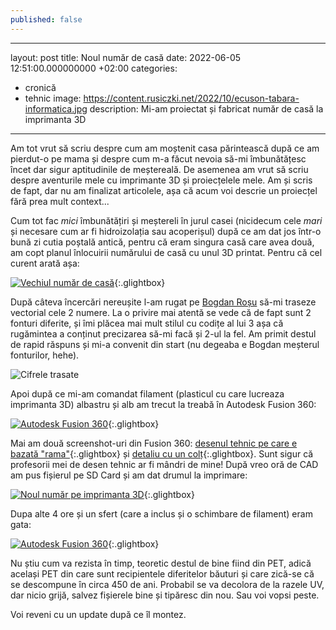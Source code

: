 ```yaml
---
published: false
---
```

---
layout: post
title: Noul număr de casă
date: 2022-06-05 12:51:00.000000000 +02:00
categories:
- cronică
- tehnic
image: https://content.rusiczki.net/2022/10/ecuson-tabara-informatica.jpg
description: Mi-am proiectat și fabricat număr de casă la imprimanta 3D
---
Am tot vrut să scriu despre cum am moștenit casa părintească după ce am pierdut-o pe mama și despre cum m-a făcut nevoia să-mi îmbunătățesc încet dar sigur aptitudinile de meștereală. De asemenea am vrut să scriu despre aventurile mele cu imprimante 3D și proiecțelele mele. Am și scris de fapt, dar nu am finalizat articolele, așa că acum voi descrie un proiecțel fără prea mult context...

Cum tot fac _mici_ îmbunătățiri și meștereli în jurul casei (nicidecum cele _mari_ și necesare cum ar fi hidroizolația sau acoperișul) după ce am dat jos într-o bună zi cutia poștală antică, pentru că eram singura casă care avea două, am copt planul înlocuirii numărului de casă cu unul 3D printat. Pentru că cel curent arată așa:

[![Vechiul număr de casă](https://content.rusiczki.net/2023/06/vechiul-numar-de-casa.jpg)](https://content.rusiczki.net/2023/06/vechiul-numar-de-casa-resized.jpg){:.glightbox}

După câteva încercări nereușite l-am rugat pe [Bogdan Roșu](https://bogdanrosu.com/) să-mi traseze vectorial cele 2 numere. La o privire mai atentă se vede că de fapt sunt 2 fonturi diferite, și îmi plăcea mai mult stilul cu codițe al lui 3 așa că rugămintea a conținut precizarea să-mi facă și 2-ul la fel. Am primit destul de rapid răspuns și mi-a convenit din start (nu degeaba e Bogdan meșterul fonturilor, hehe).

![Cifrele trasate](https://content.rusiczki.net/2023/06/cifrele-trasate.jpg)

Apoi după ce mi-am comandat filament (plasticul cu care lucreaza imprimanta 3D) albastru și alb am trecut la treabă în Autodesk Fusion 360:

[![Autodesk Fusion 360](https://content.rusiczki.net/2023/06/autodesk-fusion-360-1.png)](https://content.rusiczki.net/2023/06/autodesk-fusion-360-1-resized.png){:.glightbox}

Mai am două screenshot-uri din Fusion 360: [desenul tehnic pe care e bazată "rama"](https://content.rusiczki.net/2023/06/autodesk-fusion-360-2.png){:.glightbox} și [detaliu cu un colț](https://content.rusiczki.net/2023/06/autodesk-fusion-360-3.png){:.glightbox}. Sunt sigur că profesorii mei de desen tehnic ar fi mândri de mine! După vreo oră de CAD am pus fișierul pe SD Card și am dat drumul la imprimare:

[![Noul număr pe imprimanta 3D](https://content.rusiczki.net/2023/06/noul-numar-pe-imprimanta-3d.jpg)](https://content.rusiczki.net/2023/06/noul-numar-pe-imprimanta-3d-resized.jpg){:.glightbox}

Dupa alte 4 ore și un sfert (care a inclus și o schimbare de filament) eram gata:

[![Autodesk Fusion 360](https://content.rusiczki.net/2023/06/gata-noul-numar-de-casa.jpg)](https://content.rusiczki.net/2023/06/gata-noul-numar-de-casa-resized.jpg){:.glightbox}

Nu știu cum va rezista în timp, teoretic destul de bine fiind din PET, adică același PET din care sunt recipientele diferitelor băuturi și care zică-se că se descompune în circa 450 de ani. Probabil se va decolora de la razele UV, dar nicio grijă, salvez fișierele bine și tipăresc din nou. Sau voi vopsi peste.

Voi reveni cu un update după ce îl montez.

